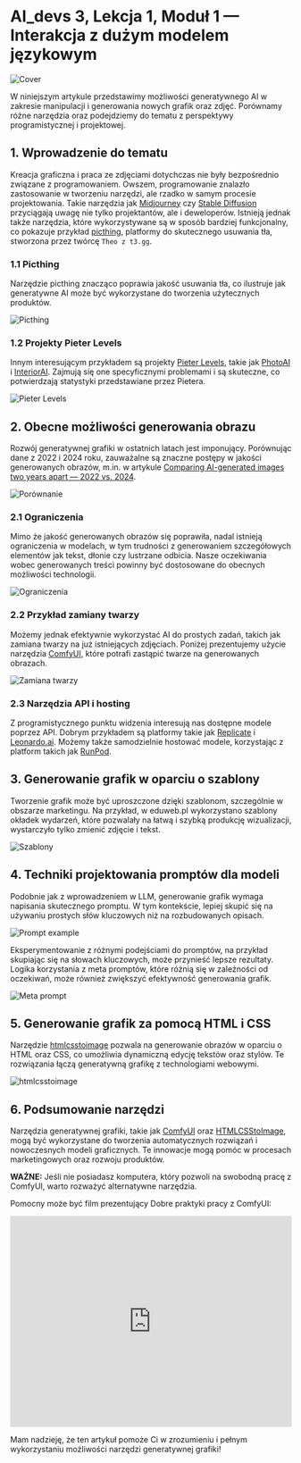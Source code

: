 # AI_devs 3, Lekcja 1, Moduł 1 — Interakcja z dużym modelem językowym

![Cover](https://cloud.overment.com/S02E03-1731372201.png)

W niniejszym artykule przedstawimy możliwości generatywnego AI w zakresie manipulacji i generowania nowych grafik oraz zdjęć. Porównamy różne narzędzia oraz podejdziemy do tematu z perspektywy programistycznej i projektowej. 

## 1. Wprowadzenie do tematu

Kreacja graficzna i praca ze zdjęciami dotychczas nie były bezpośrednio związane z programowaniem. Owszem, programowanie znalazło zastosowanie w tworzeniu narzędzi, ale rzadko w samym procesie projektowania. Takie narzędzia jak [Midjourney](tools/Midjourney.md) czy [Stable Diffusion](glossary/Stable%20Diffusion.md) przyciągają uwagę nie tylko projektantów, ale i deweloperów. Istnieją jednak także narzędzia, które wykorzystywane są w sposób bardziej funkcjonalny, co pokazuje przykład [picthing](https://pic.ping.gg/), platformy do skutecznego usuwania tła, stworzona przez twórcę `Theo z t3.gg`. 

### 1.1 Picthing

Narzędzie picthing znacząco poprawia jakość usuwania tła, co ilustruje jak generatywne AI może być wykorzystane do tworzenia użytecznych produktów.

![Picthing](https://cloud.overment.com/2024-09-26/aidevs3_picthing-a5ce0e6a-b.png)

### 1.2 Projekty Pieter Levels

Innym interesującym przykładem są projekty [Pieter Levels](https://x.com/levelsio), takie jak [PhotoAI](https://photoai.com/) i [InteriorAI](https://interiorai.com). Zajmują się one specyficznymi problemami i są skuteczne, co potwierdzają statystyki przedstawiane przez Pietera.

![Pieter Levels](https://cloud.overment.com/2024-09-26/aidevs3_levelsio-55df5a6e-5.png)

## 2. Obecne możliwości generowania obrazu

Rozwój generatywnej grafiki w ostatnich latach jest imponujący. Porównując dane z 2022 i 2024 roku, zauważalne są znaczne postępy w jakości generowanych obrazów, m.in. w artykule [Comparing AI-generated images two years apart — 2022 vs. 2024](https://medium.com/@junehao/comparing-ai-generated-images-two-years-apart-2022-vs-2024-6c3c4670b905).

![Porównanie](https://cloud.overment.com/2024-09-26/aidevs3_midjourney-79dd9b18-9.png)

### 2.1 Ograniczenia

Mimo że jakość generowanych obrazów się poprawiła, nadal istnieją ograniczenia w modelach, w tym trudności z generowaniem szczegółowych elementów jak tekst, dłonie czy lustrzane odbicia. Nasze oczekiwania wobec generowanych treści powinny być dostosowane do obecnych możliwości technologii.

![Ograniczenia](https://cloud.overment.com/2024-09-26/aidevs3_peace-955577e3-1.png)

### 2.2 Przykład zamiany twarzy

Możemy jednak efektywnie wykorzystać AI do prostych zadań, takich jak zamiana twarzy na już istniejących zdjęciach. Poniżej prezentujemy użycie narzędzia [ComfyUI](ComfyUI), które potrafi zastąpić twarze na generowanych obrazach.

![Zamiana twarzy](https://cloud.overment.com/2024-09-26/aidevs3_swap-92e327ca-8.png)

### 2.3 Narzędzia API i hosting

Z programistycznego punktu widzenia interesują nas dostępne modele poprzez API. Dobrym przykładem są platformy takie jak [Replicate](tools/Replicate.md) i [Leonardo.ai](https://leonardo.ai/). Możemy także samodzielnie hostować modele, korzystając z platform takich jak [RunPod](https://blog.runpod.io/how-to-get-stable-diffusion-set-up-with-comfyui-on-runpod/).

## 3. Generowanie grafik w oparciu o szablony

Tworzenie grafik może być uproszczone dzięki szablonom, szczególnie w obszarze marketingu. Na przykład, w eduweb.pl wykorzystano szablony okładek wydarzeń, które pozwalały na łatwą i szybką produkcję wizualizacji, wystarczyło tylko zmienić zdjęcie i tekst.

![Szablony](https://cloud.overment.com/2024-09-26/aidevs3_eduweb-b678b9a8-5.png)

## 4. Techniki projektowania promptów dla modeli

Podobnie jak z wprowadzeniem w LLM, generowanie grafik wymaga napisania skutecznego promptu. W tym kontekście, lepiej skupić się na używaniu prostych słów kluczowych niż na rozbudowanych opisach.

![Prompt example](https://cloud.overment.com/2024-09-26/aidevs3_mj-852d34e2-4.png)

Eksperymentowanie z różnymi podejściami do promptów, na przykład skupiając się na słowach kluczowych, może przynieść lepsze rezultaty. Logika korzystania z meta promptów, które różnią się w zależności od oczekiwań, może również zwiększyć efektywność generowania grafik.

![Meta prompt](https://cloud.overment.com/2024-09-27/aidevs3_metaprompt-472bcf88-b.png)

## 5. Generowanie grafik za pomocą HTML i CSS

Narzędzie [htmlcsstoimage](https://htmlcsstoimage.com) pozwala na generowanie obrazów w oparciu o HTML oraz CSS, co umożliwia dynamiczną edycję tekstów oraz stylów. Te rozwiązania łączą generatywną grafikę z technologiami webowymi.

![htmlcsstoimage](https://cloud.overment.com/2024-09-27/aidevs3_htmlcsstoimage-c6f590af-a.png)

## 6. Podsumowanie narzędzi

Narzędzia generatywnej grafiki, takie jak [ComfyUI](ComfyUI) oraz [HTMLCSStoImage](https://htmlcsstoimage.com), mogą być wykorzystane do tworzenia automatycznych rozwiązań i nowoczesnych modeli graficznych. Te innowacje mogą pomóc w procesach marketingowych oraz rozwoju produktów. 

**WAŻNE:** Jeśli nie posiadasz komputera, który pozwoli na swobodną pracę z ComfyUI, warto rozważyć alternatywne narzędzia.

Pomocny może być film prezentujący Dobre praktyki pracy z ComfyUI:
<div style="padding:75% 0 0 0;position:relative;"><iframe src="https://player.vimeo.com/video/1029104946?badge=0&amp;autopause=0&amp;player_id=0&amp;app_id=58479" frameborder="0" allow="autoplay; fullscreen; picture-in-picture; clipboard-write" style="position:absolute;top:0;left:0;width:100%;height:100%;" title="02_03_comfy"></iframe></div><script src="https://player.vimeo.com/api/player.js"></script>

Mam nadzieję, że ten artykuł pomoże Ci w zrozumieniu i pełnym wykorzystaniu możliwości narzędzi generatywnej grafiki!